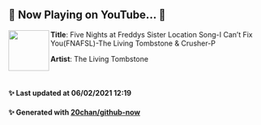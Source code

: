 ## 🎵 Now Playing on YouTube... 🎵

[<img align="left" width="80" height="80" src="https://yt3.ggpht.com/ytc/AAUvwng3o3HjAJZczWmIaFrT4A5-besPTClrCVttx0GNxg=s48-c-k-c0x00ffffff-no-rj-mo">](https://www.youtube.com/channel/UCFYMDSW-BzeYZKFSxROw3Rg)
**Title**: Five Nights at Freddys Sister Location Song-I Can’t Fix You(FNAFSL)-The Living Tombstone & Crusher-P

**Artist**: The Living Tombstone

<br>

#### ✨ Last updated at 06/02/2021 12:19
#### ✨ Generated with [20chan/github-now](https://github.com/20chan/github-now)



